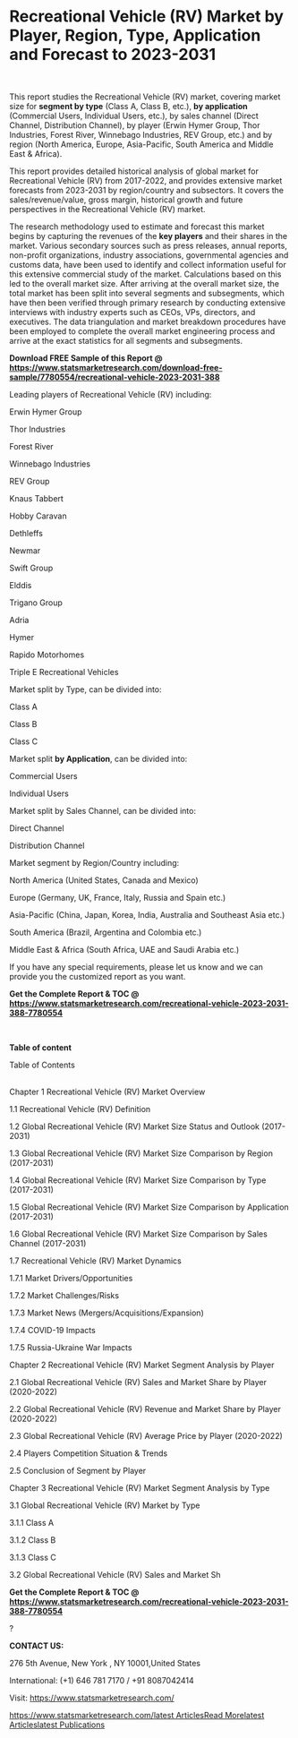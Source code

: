 <h1>Recreational Vehicle (RV) Market by Player, Region, Type, Application and Forecast to 2023-2031</h1><br/><p>This report studies the Recreational Vehicle (RV) market, covering market size for <strong>segment by type</strong> (Class A, Class B, etc.), <strong>by application</strong> (Commercial Users, Individual Users, etc.), by sales channel (Direct Channel, Distribution Channel), by player (Erwin Hymer Group, Thor Industries, Forest River, Winnebago Industries, REV Group, etc.) and by region (North America, Europe, Asia-Pacific, South America and Middle East & Africa).</p>
 
 
 
 <p>This report provides detailed historical analysis of global market for Recreational Vehicle (RV) from 2017-2022, and provides extensive market forecasts from 2023-2031 by region/country and subsectors. It covers the sales/revenue/value, gross margin, historical growth and future perspectives in the Recreational Vehicle (RV) market.</p>
 
 
 
 <p>The research methodology used to estimate and forecast this market begins by capturing the revenues of the <strong>key players</strong> and their shares in the market. Various secondary sources such as press releases, annual reports, non-profit organizations, industry associations, governmental agencies and customs data, have been used to identify and collect information useful for this extensive commercial study of the market. Calculations based on this led to the overall market size. After arriving at the overall market size, the total market has been split into several segments and subsegments, which have then been verified through primary research by conducting extensive interviews with industry experts such as CEOs, VPs, directors, and executives. The data triangulation and market breakdown procedures have been employed to complete the overall market engineering process and arrive at the exact statistics for all segments and subsegments.</p>
 
 
 
 <p><strong>Download FREE Sample of this Report @ <a href="https://www.statsmarketresearch.com/download-free-sample/7780554/recreational-vehicle-2023-2031-388">https://www.statsmarketresearch.com/download-free-sample/7780554/recreational-vehicle-2023-2031-388</a></strong></p>
 
 
 
 <p>Leading players of Recreational Vehicle (RV) including:</p>
 
 
 
 <p>Erwin Hymer Group</p>
 
 
 
 <p>Thor Industries</p>
 
 
 
 <p>Forest River</p>
 
 
 
 <p>Winnebago Industries</p>
 
 
 
 <p>REV Group</p>
 
 
 
 <p>Knaus Tabbert</p>
 
 
 
 <p>Hobby Caravan</p>
 
 
 
 <p>Dethleffs</p>
 
 
 
 <p>Newmar</p>
 
 
 
 <p>Swift Group</p>
 
 
 
 <p>Elddis</p>
 
 
 
 <p>Trigano Group</p>
 
 
 
 <p>Adria</p>
 
 
 
 <p>Hymer</p>
 
 
 
 <p>Rapido Motorhomes</p>
 
 
 
 <p>Triple E Recreational Vehicles</p>
 
 
 
 <p>Market split by Type, can be divided into:</p>
 
 
 
 <p>Class A</p>
 
 
 
 <p>Class B</p>
 
 
 
 <p>Class C</p>
 
 
 
 <p>Market split <strong>by Application</strong>, can be divided into:</p>
 
 
 
 <p>Commercial Users</p>
 
 
 
 <p>Individual Users</p>
 
 
 
 <p>Market split by Sales Channel, can be divided into:</p>
 
 
 
 <p>Direct Channel</p>
 
 
 
 <p>Distribution Channel</p>
 
 
 
 <p>Market segment by Region/Country including:</p>
 
 
 
 <p>North America (United States, Canada and Mexico)</p>
 
 
 
 <p>Europe (Germany, UK, France, Italy, Russia and Spain etc.)</p>
 
 
 
 <p>Asia-Pacific (China, Japan, Korea, India, Australia and Southeast Asia etc.)</p>
 
 
 
 <p>South America (Brazil, Argentina and Colombia etc.)</p>
 
 
 
 <p>Middle East & Africa (South Africa, UAE and Saudi Arabia etc.)</p>
 
 
 
 <p>If you have any special requirements, please let us know and we can provide you the customized report as you want.</p>
 
 
 
 <div><b>Get the Complete Report & TOC @ <a href="https://www.statsmarketresearch.com/recreational-vehicle-2023-2031-388-7780554">https://www.statsmarketresearch.com/recreational-vehicle-2023-2031-388-7780554</a></b></div>
 
 
 
 <p><br />
 
 <b>Table of content</b></p>
 
 
 
 <p>Table of Contents<br />
 
 <br />
 
 Chapter 1 Recreational Vehicle (RV) Market Overview<br />
 
 1.1 Recreational Vehicle (RV) Definition<br />
 
 1.2 Global Recreational Vehicle (RV) Market Size Status and Outlook (2017-2031)<br />
 
 1.3 Global Recreational Vehicle (RV) Market Size Comparison by Region (2017-2031)<br />
 
 1.4 Global Recreational Vehicle (RV) Market Size Comparison by Type (2017-2031)<br />
 
 1.5 Global Recreational Vehicle (RV) Market Size Comparison by Application (2017-2031)<br />
 
 1.6 Global Recreational Vehicle (RV) Market Size Comparison by Sales Channel (2017-2031)<br />
 
 1.7 Recreational Vehicle (RV) Market Dynamics<br />
 
 1.7.1 Market Drivers/Opportunities<br />
 
 1.7.2 Market Challenges/Risks<br />
 
 1.7.3 Market News (Mergers/Acquisitions/Expansion)<br />
 
 1.7.4 COVID-19 Impacts<br />
 
 1.7.5 Russia-Ukraine War Impacts<br />
 
 Chapter 2 Recreational Vehicle (RV) Market Segment Analysis by Player<br />
 
 2.1 Global Recreational Vehicle (RV) Sales and Market Share by Player (2020-2022)<br />
 
 2.2 Global Recreational Vehicle (RV) Revenue and Market Share by Player (2020-2022)<br />
 
 2.3 Global Recreational Vehicle (RV) Average Price by Player (2020-2022)<br />
 
 2.4 Players Competition Situation & Trends<br />
 
 2.5 Conclusion of Segment by Player<br />
 
 Chapter 3 Recreational Vehicle (RV) Market Segment Analysis by Type<br />
 
 3.1 Global Recreational Vehicle (RV) Market by Type<br />
 
 3.1.1 Class A<br />
 
 3.1.2 Class B<br />
 
 3.1.3 Class C<br />
 
 3.2 Global Recreational Vehicle (RV) Sales and Market Sh</p>
 
 
 
 <div><b>Get the Complete Report & TOC @ <a href="https://www.statsmarketresearch.com/recreational-vehicle-2023-2031-388-7780554">https://www.statsmarketresearch.com/recreational-vehicle-2023-2031-388-7780554</a></b></div>
 
 
 
 <p>? </p>
 
 
 
 <p><b>CONTACT US:</b><br />
 
 276 5th Avenue, New York , NY 10001,United States<br />
 
 International: (+1) 646 781 7170 / +91 8087042414<br />
 
 Visit: <a href="https://www.statsmarketresearch.com/">https://www.statsmarketresearch.com/</a><br />
 
 <a href="https://gyeongbokgung.com">https://www.statsmarketresearch.com/</a><a href="https://hallyeomaritime.com">latest Articles</a><a href="https://jingwansa.com">Read More</a><a href="https://nguoiviet.jp/">latest Articles</a><a href="https://www.intelmarketresearch.com/">latest Publications</a></p>